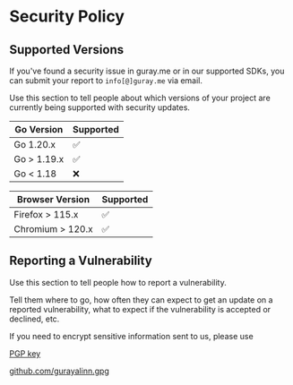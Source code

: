 # Security Policy

## Supported Versions

If you've found a security issue in guray.me or in our supported SDKs, you can submit your report to `info[@]guray.me` via email.

Use this section to tell people about which versions of your project are
currently being supported with security updates.

| Go Version  | Supported          |
| ----------- | ------------------ |
| Go 1.20.x   | :white_check_mark: |
| Go > 1.19.x | :white_check_mark: |
| Go < 1.18   | :x:                |

| Browser Version  | Supported          |
| ---------------- | ------------------ |
| Firefox > 115.x  | :white_check_mark: |
| Chromium > 120.x | :white_check_mark: |

## Reporting a Vulnerability

Use this section to tell people how to report a vulnerability.

Tell them where to go, how often they can expect to get an update on a
reported vulnerability, what to expect if the vulnerability is accepted or
declined, etc.

If you need to encrypt sensitive information sent to us, please use

[PGP key](https://pgp.mit.edu/pks/lookup?op=vindex&search=0x)

[github.com/gurayalinn.gpg](https://github.com/gurayalinn.gpg)
